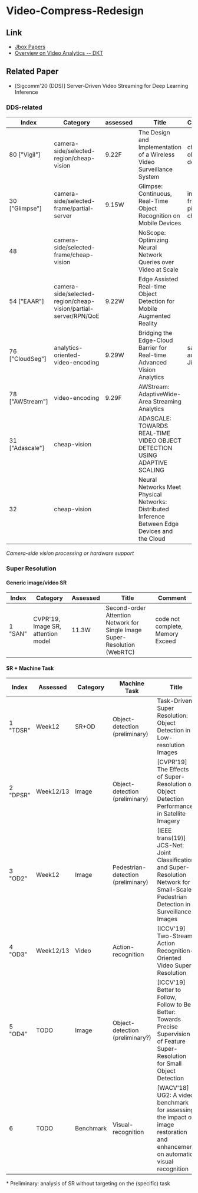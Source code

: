 # Video-Compress-Redesign
## Link
- [Jbox Papers](https://jbox.sjtu.edu.cn/link/view/7c8a2b91931d49ca8bd9facdd1b464d4)
- [Overview on Video Analytics -- DKT](https://kuntaidu.github.io/2020/07/23/Video-analytics-overview.html)

## Related Paper
- [Sigcomm'20 (DDS)] Server-Driven Video Streaming for Deep Learning Inference

### DDS-related

|  Index | Category | assessed | Title     | Comment|
| ---- | ---- | ---- | ---- | ---- |
| 80 ["Vigil"] | camera-side/selected-region/cheap-vision | 9.22F    | The Design and Implementation of a Wireless Video Surveillance System | cheap object detector |
| 30 ["Glimpse"] | camera-side/selected-frame/partial-server | 9.15W | Glimpse: Continuous, Real-Time Object Recognition on Mobile Devices | inter-frame pixel changes |
| 48 | camera-side/selected-frame/cheap-vision |                 | NoScope: Optimizing Neural Network Queries over Video at Scale |  |
| 54 ["EAAR"] | camera-side/selected-region/cheap-vision/partial-server/RPN/QoE | 9.22W | Edge Assisted Real-time Object Detection for Mobile Augmented Reality |  |
| 76 ["CloudSeg"] | analytics-oriented-video-encoding | 9.29W | Bridging the Edge-Cloud Barrier for Real-time Advanced Vision Analytics | same author(J. Jiang) |
| 78 ["AWStream"] | video-encoding | 9.29F | AWStream: AdaptiveWide-Area Streaming Analytics |  |
| 31 ["Adascale"] | cheap-vision |                 | ADASCALE: TOWARDS REAL-TIME VIDEO OBJECT DETECTION USING ADAPTIVE SCALING |  |
| 32 | cheap-vision |                 | Neural Networks Meet Physical Networks: Distributed Inference Between Edge Devices and the Cloud |  |

*Camera-side vision processing or hardware support*


### Super Resolution
#### Generic image/video SR

| Index   | Category                | Assessed | Title                                                        | Comment                                                      |
| ------- | ----------------------- | -------- | ------------------------------------------------------------ | ------------------------------------------------------------ |
| 1 "SAN" | CVPR'19, Image SR, attention model | 11.3W    | Second-order Attention Network for Single Image Super-Resolution (WebRTC) | code not complete, Memory Exceed |

#### SR + Machine Task


| Index | Assessed  | Category  | Machine Task                       | Title                                                        | Comment    |
| ----- | --------- | --------- | ---------------------------------- | ------------------------------------------------------------ | ---------- |
| 1 "TDSR"  | Week12    | SR+OD     | Object-detection (preliminary)     | Task-Driven Super Resolution: Object Detection in Low-resolution Images | cited(41)  |
| 2 "DPSR"  | Week12/13 | Image     | Object-detection (preliminary)     | [CVPR'19] The Effects of Super-Resolution on Object Detection Performance in Satellite Imagery | cited(26)  |
| 3 "OD2"   | Week12    | Image     | Pedestrian-detection (preliminary) | [IEEE trans(19)] JCS-Net: Joint Classification and Super-Resolution Network for Small-Scale Pedestrian Detection in Surveillance Images | weak       |
| 4 "OD3"   | Week12/13 | Video     | Action-recognition                 | [ICCV'19] Two-Stream Action Recognition-Oriented Video Super-Resolution | two-stream |
| 5 "OD4"   | TODO      | Image     | Object-detection (preliminary?)    | [ICCV'19] Better to Follow, Follow to Be Better: Towards Precise Supervision of Feature Super-Resolution for Small Object Detection | cited(16)  |
| 6   | TODO      | Benchmark | Visual-recognition                 | [WACV'18] UG2: A video benchmark for assessing the impact of image restoration and enhancement on automatic visual recognition |            |

\* Preliminary: analysis of SR without targeting on the (specific) task
